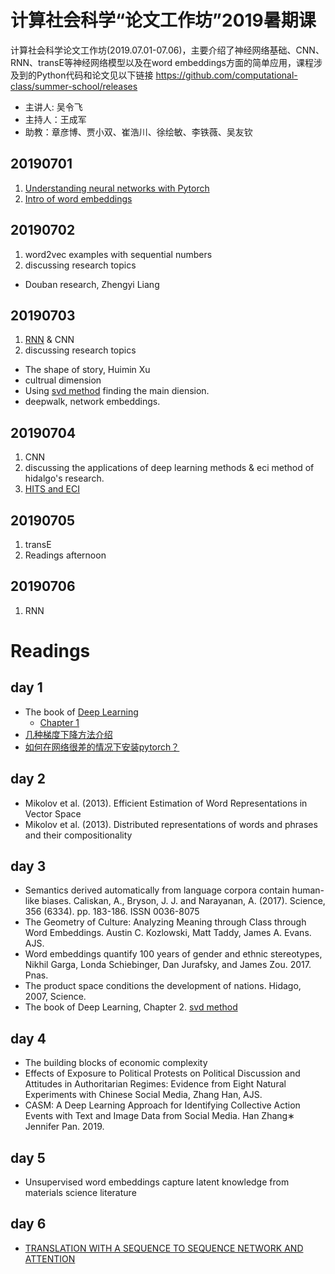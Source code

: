 # 计算社会科学“论文工作坊”2019暑期课

计算社会科学论文工作坊(2019.07.01-07.06)，主要介绍了神经网络基础、CNN、RNN、transE等神经网络模型以及在word embeddings方面的简单应用，课程涉及到的Python代码和论文见以下链接 https://github.com/computational-class/summer-school/releases

- 主讲人: 吴令飞
- 主持人：王成军
- 助教：章彦博、贾小双、崔浩川、徐绘敏、李铁薇、吴友钦

## 20190701

1. [Understanding neural networks with Pytorch](https://nbviewer.jupyter.org/github/computational-class/summer-school/blob/master/class_01_chengjun.ipynb)
1. [Intro of word embeddings](https://nbviewer.jupyter.org/github/computational-class/bigdata/blob/gh-pages/code/10.word2vec.ipynb)

## 20190702

1. word2vec examples with sequential numbers
2. discussing research topics
  - Douban research, Zhengyi Liang

## 20190703

1. [RNN](https://nbviewer.jupyter.org/github/computational-class/summer-school/blob/master/class_03_RNN_example.ipynb) & CNN
2. discussing research topics
  - The shape of story, Huimin Xu
  - cultrual dimension
  - Using [svd method](https://www.deeplearningbook.org/contents/linear_algebra.html) finding the main diension.
  - deepwalk, network embeddings.

## 20190704
1. CNN
2. discussing the applications of deep learning methods & eci method of hidalgo's research.
3. [HITS and ECI](https://nbviewer.jupyter.org/github/computational-class/summer-school/blob/master/class_04_hits.ipynb)

## 20190705
1. transE
2. Readings afternoon

## 20190706
1. RNN




# Readings
## day 1
- The book of [Deep Learning](https://www.deeplearningbook.org)
  - [Chapter 1](https://www.deeplearningbook.org/contents/intro.html)
- [几种梯度下降方法介绍](https://www.cnblogs.com/lliuye/p/9451903.html)
- [如何在网络很差的情况下安装pytorch？](https://www.douban.com/note/724529188/)


## day 2
- Mikolov et al. (2013). Efficient Estimation of Word Representations in Vector Space
- Mikolov et al. (2013). Distributed representations of words and phrases and their compositionality

## day 3
- Semantics derived automatically from language corpora contain human-like biases. Caliskan, A., Bryson, J. J. and Narayanan, A. (2017). Science, 356 (6334). pp. 183-186. ISSN 0036-8075
- The Geometry of Culture: Analyzing Meaning through Class through Word Embeddings. Austin C. Kozlowski, Matt Taddy, James A. Evans. AJS.
- Word embeddings quantify 100 years of gender and ethnic stereotypes, Nikhil Garga, Londa Schiebinger, Dan Jurafsky, and James Zou. 2017. Pnas.
- The product space conditions the development of nations. Hidago, 2007, Science.
- The book of Deep Learning, Chapter 2. [svd method](https://www.deeplearningbook.org/contents/linear_algebra.html)

## day 4
- The building blocks of economic complexity
- Effects of Exposure to Political Protests on Political Discussion and Attitudes in Authoritarian Regimes: Evidence from Eight Natural Experiments with Chinese Social Media, Zhang Han, AJS.
- CASM: A Deep Learning Approach for Identifying Collective Action Events with Text and Image Data from Social Media. Han Zhang∗ Jennifer Pan. 2019.

## day 5
- Unsupervised word embeddings capture latent knowledge from materials science literature

## day 6
- [TRANSLATION WITH A SEQUENCE TO SEQUENCE NETWORK AND ATTENTION](https://pytorch.org/tutorials/intermediate/seq2seq_translation_tutorial.html)
